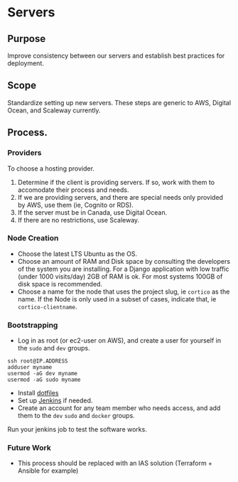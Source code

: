 # Servers

## Purpose

Improve consistency between our servers and establish best practices for deployment.

## Scope

Standardize setting up new servers. These steps are generic to AWS, Digital Ocean, and Scaleway currently. 

## Process.

### Providers

To choose a hosting provider.
1. Determine if the client is providing servers. If so, work with them to accomodate their process and needs.
2. If we are providing servers, and there are special needs only provided by AWS, use them (ie, Cognito or RDS).
3. If the server must be in Canada, use Digital Ocean.
4. If there are no restrictions, use Scaleway.

### Node Creation
  * Choose the latest LTS Ubuntu as the OS.
  * Choose an amount of RAM and Disk space by consulting the developers of the system you are installing. For a Django application with low traffic (under 1000 visits/day) 2GB of RAM is ok. For most systems 100GB of disk space is recommended.
  * Choose a name for the node that uses the project slug, ie `cortico` as the name. If the Node is only used in a subset of cases, indicate that, ie `cortico-clientname`.

### Bootstrapping
  
  * Log in as root (or ec2-user on AWS), and create a user for yourself in the `sudo` and `dev` groups.

```
ssh root@IP.ADDRESS
adduser myname
usermod -aG dev myname
usermod -aG sudo myname
```

  * Install [dotfiles](https://github.com/countable-web/dotfiles)
  * Set up [Jenkins](./JENKINS.md) if needed.
  * Create an account for any team member who needs access, and add them to the `dev` `sudo` and `docker` groups.
  
 Run your jenkins job to test the software works.
 
 ### Future Work
 
   * This process should be replaced with an IAS solution (Terraform + Ansible for example)
